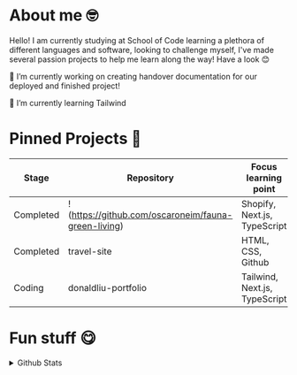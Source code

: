 # About me 🤓

Hello! I am currently studying at School of Code learning a plethora of different languages and software, looking to challenge myself, I've made several passion projects to help me learn along the way! Have a look 😊


🔭 I’m currently working on creating handover documentation for our deployed and finished project!

🌱 I’m currently learning Tailwind

# Pinned Projects 📌

| Stage | Repository | Focus learning point |
|----------|----------|----------|
| Completed | !(https://github.com/oscaroneim/fauna-green-living) | Shopify, Next.js, TypeScript  |
| Completed | travel-site | HTML, CSS, Github |
| Coding | donaldliu-portfolio | Tailwind, Next.js, TypeScript |

# Fun stuff 😋
<details>
  <summary> Github Stats </summary>

![donaldliu1's Streak](https://github-readme-streak-stats.herokuapp.com/?user=donaldliu1&theme=midnight-purple&hide_border=false)

![donaldliu1's Top Languages](https://github-readme-stats.vercel.app/api/top-langs/?username=donaldliu1&theme=midnight-purple&show_icons=true&hide_border=false&layout=compact)
</details>

